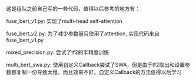 这是组队之前自己写的一些代码，值得以后参考的地方有：

fuse_bert_v1.py: 实现了multi-head self-attention

fuse_bert_v2.py: 为了减少参数量只使用了attention, 实现代码来自fuse_bert_v1.py

mixed_precision.py: 尝试了tf2的半精度训练

multi_bert_swa.py: 使用自定义Callback尝试了SWA，但是由于tf2取出和设置参数都复制一份导致太慢，而且效果不好。自定义Callback的方法值得以后学习